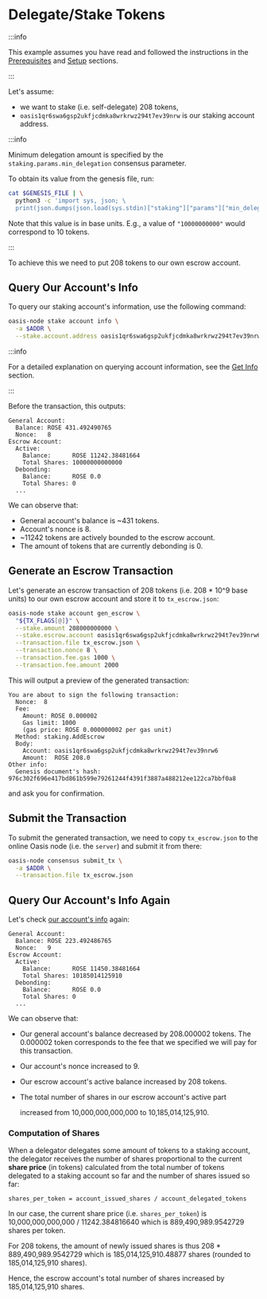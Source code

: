# Delegate/Stake Tokens

:::info

This example assumes you have read and followed the instructions in the [Prerequisites](prerequisites.md) and [Setup](setup.md) sections.

:::

Let's assume:

* we want to stake (i.e. self-delegate) 208 tokens,
* `oasis1qr6swa6gsp2ukfjcdmka8wrkrwz294t7ev39nrw` is our staking account address.

:::info

Minimum delegation amount is specified by the `staking.params.min_delegation` consensus parameter.

To obtain its value from the genesis file, run:

```bash
cat $GENESIS_FILE | \
  python3 -c 'import sys, json; \
  print(json.dumps(json.load(sys.stdin)["staking"]["params"]["min_delegation"], indent=4))'
```

Note that this value is in base units. E.g., a value of `"10000000000"` would correspond to 10 tokens.

:::

To achieve this we need to put 208 tokens to our own escrow account.

## Query Our Account's Info

To query our staking account's information, use the following command:

```bash
oasis-node stake account info \
  -a $ADDR \
  --stake.account.address oasis1qr6swa6gsp2ukfjcdmka8wrkrwz294t7ev39nrw6
```

:::info

For a detailed explanation on querying account information, see the [Get Info](get-account-info.md) section.

:::

Before the transaction, this outputs:

```
General Account:
  Balance: ROSE 431.492490765
  Nonce:   8
Escrow Account:
  Active:
    Balance:      ROSE 11242.38481664
    Total Shares: 10000000000000
  Debonding:
    Balance:      ROSE 0.0
    Total Shares: 0
  ...
```

We can observe that:

* General account's balance is ~431 tokens.
* Account's nonce is 8.
* ~11242 tokens are actively bounded to the escrow account.
* The amount of tokens that are currently debonding is 0.

## Generate an Escrow Transaction

Let's generate an escrow transaction of 208 tokens (i.e. 208 * 10^9 base units) to our own escrow account and store it to `tx_escrow.json`:

```bash
oasis-node stake account gen_escrow \
  "${TX_FLAGS[@]}" \
  --stake.amount 208000000000 \
  --stake.escrow.account oasis1qr6swa6gsp2ukfjcdmka8wrkrwz294t7ev39nrw6 \
  --transaction.file tx_escrow.json \
  --transaction.nonce 8 \
  --transaction.fee.gas 1000 \
  --transaction.fee.amount 2000
```

This will output a preview of the generated transaction:

```
You are about to sign the following transaction:
  Nonce:  8
  Fee:
    Amount: ROSE 0.000002
    Gas limit: 1000
    (gas price: ROSE 0.000000002 per gas unit)
  Method: staking.AddEscrow
  Body:
    Account: oasis1qr6swa6gsp2ukfjcdmka8wrkrwz294t7ev39nrw6
    Amount:  ROSE 208.0
Other info:
  Genesis document's hash: 976c302f696e417bd861b599e79261244f4391f3887a488212ee122ca7bbf0a8
```

and ask you for confirmation.

## Submit the Transaction

To submit the generated transaction, we need to copy `tx_escrow.json` to the online Oasis node (i.e. the `server`) and submit it from there:

```bash
oasis-node consensus submit_tx \
  -a $ADDR \
  --transaction.file tx_escrow.json
```

## Query Our Account's Info Again

Let's check [our account's info](delegate-tokens.md#query-our-accounts-info) again:

```
General Account:
  Balance: ROSE 223.492486765
  Nonce:   9
Escrow Account:
  Active:
    Balance:      ROSE 11450.38481664
    Total Shares: 10185014125910
  Debonding:
    Balance:      ROSE 0.0
    Total Shares: 0
  ...
```

We can observe that:

* Our general account's balance decreased by 208.000002 tokens. The 0.000002 token corresponds to the fee that we specified we will pay for this transaction.
* Our account's nonce increased to 9.
* Our escrow account's active balance increased by 208 tokens.
* The total number of shares in our escrow account's active part

  increased from 10,000,000,000,000 to 10,185,014,125,910.

### Computation of Shares

When a delegator delegates some amount of tokens to a staking account, the delegator receives the number of shares proportional to the current **share price** (in tokens) calculated from the total number of tokens delegated to a staking account so far and the number of shares issued so far:

```
shares_per_token = account_issued_shares / account_delegated_tokens
```

In our case, the current share price (i.e. `shares_per_token`) is 10,000,000,000,000 / 11242.384816640 which is 889,490,989.9542729 shares per token.

For 208 tokens, the amount of newly issued shares is thus 208 * 889,490,989.9542729 which is 185,014,125,910.48877 shares (rounded to 185,014,125,910 shares).

Hence, the escrow account's total number of shares increased by 185,014,125,910 shares.

